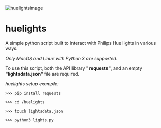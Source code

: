![huelightsimage](https://i.imgur.com/pJNZcSE.png)

# huelights
A simple python script built to interact with Philips Hue lights in various ways.


*Only MacOS and Linux with Python 3 are supported.*


To use this script, both the API library **"requests"**, and an empty **"lightsdata.json"** file are required.



*huelights setup example:*

```
>>> pip install requests

>>> cd /huelights

>>> touch lightsdata.json

>>> python3 lights.py
```
